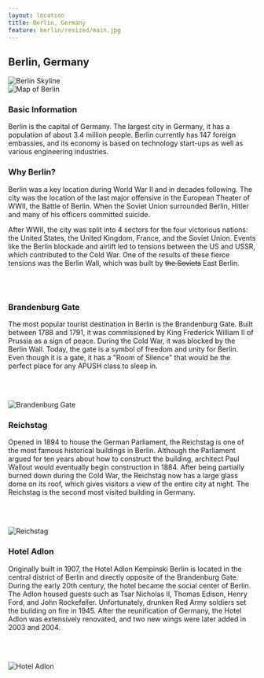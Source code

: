 ```yaml
---
layout: location
title: Berlin, Germany
feature: berlin/resized/main.jpg
---
```

Berlin, Germany
---------------

<div class="row">

<div class="col-md-6">

<img src="{{ site.baseurl }}/images/berlin/resized/main.jpg" class="img-responsive" alt="Berlin Skyline">

</div>

<div class="col-md-6">

<img src="{{ site.baseurl }}/images/berlin/map.png" class="img-responsive" alt="Map of Berlin">

</div>
</div><!-- /row -->

<div class="row">

<div class="col-md-6">

<h3>Basic Information</h3>
Berlin is the capital of Germany. The largest city in Germany, it has a 
population of about 3.4 million people. Berlin currently has 147 foreign 
embassies, and its economy is based on technology start-ups as well as 
various engineering industries.

</div>

<div class="col-md-6">

<h3>Why Berlin?</h3>
Berlin was a key location during World War II and in decades 
following. The city was the location of the last major offensive
in the European Theater of WWII, the Battle of Berlin. When the Soviet 
Union surrounded Berlin, Hitler and many of his officers committed 
suicide. 

After WWII, the city was split into 4 sectors for the four
victorious nations: the United States, the United Kingdom, France, and
the Soviet Union. Events like the Berlin blockade and airlift led to 
tensions between the US and USSR, which contributed to the Cold War.
One of the results of these fierce tensions was the Berlin Wall, which
was built by ~~the Soviets~~ East Berlin.

</div>

</div><!-- /row -->

<br /><br />

<div class="row">

<div class="col-md-4">

<h3>Brandenburg Gate</h3>
The most popular tourist destination in Berlin is the Brandenburg Gate. Built between 1788 and 1791, it was commissioned by King Frederick William II of Prussia as a sign of peace. During the Cold War, it was blocked by the Berlin Wall. Today, the gate is a symbol of freedom and unity for Berlin. Even though it is a gate, it has a "Room of Silence" that would be the perfect place for any APUSH class to sleep in.

<br /><br />

<img src="{{ site.baseurl }}/images/berlin/resized/brandenburg-gate.jpg" class="img-responsive" alt="Brandenburg Gate">

</div>

<div class="col-md-4">

<h3>Reichstag</h3>
Opened in 1894 to house the German Parliament, the Reichstag is one of the 
most famous historical buildings in Berlin. Although the Parliament argued 
for ten years about how to construct the building, architect Paul Wallout 
would eventually begin construction in 1884. After being partially burned 
down during the Cold War, the Reichstag now has a large glass dome on its 
roof, which gives visitors a view of the entire city at night. The 
Reichstag is the second most visited building in Germany.

<br /><br />

<img src="{{ site.baseurl }}/images/berlin/resized/reichstag.jpg" class="img-responsive" alt="Reichstag">

</div>

<div class="col-md-4">

<h3>Hotel Adlon</h3>

Originally built in 1907, the Hotel Adlon Kempinski Berlin is located in 
the central district of Berlin and directly opposite of the Brandenburg 
Gate. During the early 20th century, the hotel became the social center 
of Berlin. The Adlon housed guests such as Tsar Nicholas II, Thomas 
Edison, Henry Ford, and John Rockefeller. Unfortunately, drunken 
Red Army soldiers set the building on fire in 1945. After the 
reunification of Germany, the Hotel Adlon was extensively renovated, and two new 
wings were later added in 2003 and 2004.

<br /><br />

<img src="{{ site.baseurl }}/images/berlin/resized/adlon.jpg" class="img-responsive" alt="Hotel Adlon">

</div>
</div><!-- /row -->